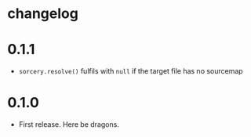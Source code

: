 # changelog

# 0.1.1

* `sorcery.resolve()` fulfils with `null` if the target file has no sourcemap

# 0.1.0

* First release. Here be dragons.
